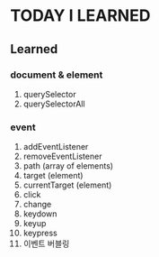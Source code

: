 # TODAY I LEARNED

## Learned

### document & element

1. querySelector
2. querySelectorAll

### event

1. addEventListener
2. removeEventListener
3. path (array of elements)
4. target (element)
5. currentTarget (element)
6. click
7. change
8. keydown
9. keyup
10. keypress
11. 이벤트 버블링
